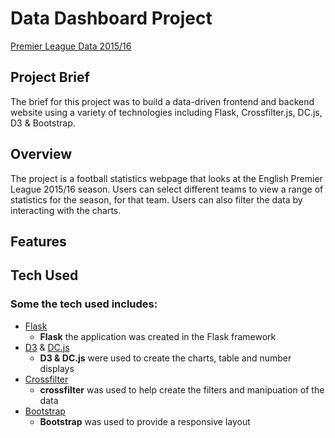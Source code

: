 # Data Dashboard Project

[Premier League Data 2015/16](https://premier-league-2015-16.herokuapp.com)

## Project Brief

The brief for this project was to build a data-driven frontend and backend website using a variety of technologies including Flask, Crossfilter.js, DC.js, D3 & Bootstrap.

## Overview

The project is a football statistics webpage that looks at the English Premier League 2015/16 season. Users can select different teams to view a range of statistics for the season, for that team. Users can also filter the data by interacting with the charts.

## Features

## Tech Used

### Some the tech used includes:
- [Flask](http://flask.pocoo.org/)
    - **Flask** the application was created in the Flask framework
- [D3](https://d3js.org/) & [DC.js](https://dc-js.github.io/dc.js/)
    - **D3 & DC.js** were used to create the charts, table and number displays
- [Crossfilter](http://square.github.io/crossfilter/)
    - **crossfilter** was used to help create the filters and manipuation of the data
- [Bootstrap](http://getbootstrap.com/)
    - **Bootstrap** was used to provide a responsive layout